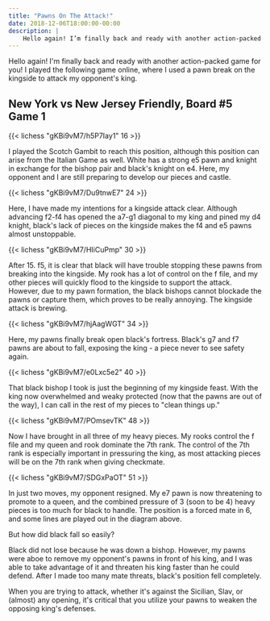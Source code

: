 ```yaml
---
title: "Pawns On The Attack!"
date: 2018-12-06T18:00:00-00:00
description: |
    Hello again! I’m finally back and ready with another action-packed game for you! I played the following game online, where I used a pawn break on the kingside to attack my opponent’s king.
---
```


Hello again!  I'm finally back and ready with another action-packed game for you!  I played the following game online, where I used a pawn break on the kingside to attack my opponent's king.

## New York vs New Jersey Friendly, Board #5 Game 1
{{< lichess "gKBi9vM7/h5P7Iay1" 16 >}}

I played the Scotch Gambit to reach this position, although this position can arise from the Italian Game as well.  White has a strong e5 pawn and knight in exchange for the bishop pair and black's knight on e4.  Here, my opponent and I are still preparing to develop our pieces and castle.

{{< lichess "gKBi9vM7/Du9tnwE7" 24 >}}

Here, I have made my intentions for a kingside attack clear.  Although advancing f2-f4 has opened the a7-g1 diagonal to my king and pined my d4 knight, black's lack of pieces on the kingside makes the f4 and e5 pawns almost unstoppable.

{{< lichess "gKBi9vM7/HIiCuPmp" 30 >}}

After 15. f5, it is clear that black will have trouble stopping these pawns from breaking into the kingside.  My rook has a lot of control on the f file, and my other pieces will quickly flood to the kingside to support the attack.  However, due to my pawn formation, the black bishops cannot blockade the pawns or capture them, which proves to be really annoying.  The kingside attack is brewing.

{{< lichess "gKBi9vM7/hjAagWGT" 34 >}}

Here, my pawns finally break open black's fortress.  Black's g7 and f7 pawns are about to fall, exposing the king - a piece never to see safety again.

{{< lichess "gKBi9vM7/e0Lxc5e2" 40 >}}

That black bishop I took is just the beginning of my kingside feast.  With the king now overwhelmed and weaky protected (now that the pawns are out of the way), I can call in the rest of my pieces to "clean things up."

{{< lichess "gKBi9vM7/POmsevTK" 48 >}}

Now I have brought in all three of my heavy pieces.  My rooks control the f file and my queen and rook dominate the 7th rank.  The control of the 7th rank is especially important in pressuring the king, as most attacking pieces will be on the 7th rank when giving checkmate.

{{< lichess "gKBi9vM7/SDGxPaOT" 51 >}}

In just two moves, my opponent resigned.  My e7 pawn is now threatening to promote to a queen, and the combined pressure of 3 (soon to be 4) heavy pieces is too much for black to handle.  The position is a forced mate in 6, and some lines are played out in the diagram above.

But how did black fall so easily?

Black did not lose because he was down a bishop.  However, my pawns were aboe to remove my opponent's pawns in front of his king, and I was able to take advantage of it and threaten his king faster than he could defend.  After I made too many mate threats, black's position fell completely.

When you are trying to attack, whether it's against the Sicilian, Slav, or (almost) any opening, it's critical that you utilize your pawns to weaken the opposing king's defenses.